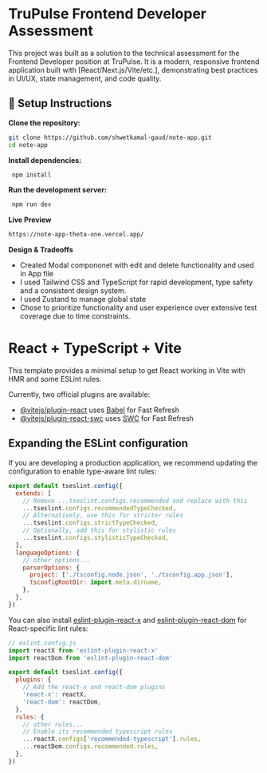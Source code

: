 # TruPulse Frontend Developer Assessment

This project was built as a solution to the technical assessment for the Frontend Developer position at TruPulse. It is a modern, responsive frontend application built with [React/Next.js/Vite/etc.], demonstrating best practices in UI/UX, state management, and code quality.

## 🔧 Setup Instructions
**Clone the repository:**
   ```bash
   git clone https://github.com/shwetkamal-gaud/note-app.git
   cd note-app
   ```
**Install dependencies:**
  ```bash
   npm install
   ```
**Run the development server:**
  ```bash
   npm run dev
   ```
**Live Preview**
```bash
https://note-app-theta-one.vercel.app/
```

**Design & Tradeoffs**
<ul>
  <li>Created Modal compononet with edit and delete functionality and used in App file</li>
  <li> I used Tailwind CSS and TypeScript for rapid development, type safety and a consistent design system.</li>
  <li>I used Zustand to manage global state</li>
  <li>Chose to prioritize functionality and user experience over extensive test coverage due to time constraints.</li>
</ul>


# React + TypeScript + Vite

This template provides a minimal setup to get React working in Vite with HMR and some ESLint rules.

Currently, two official plugins are available:

- [@vitejs/plugin-react](https://github.com/vitejs/vite-plugin-react/blob/main/packages/plugin-react) uses [Babel](https://babeljs.io/) for Fast Refresh
- [@vitejs/plugin-react-swc](https://github.com/vitejs/vite-plugin-react/blob/main/packages/plugin-react-swc) uses [SWC](https://swc.rs/) for Fast Refresh

## Expanding the ESLint configuration

If you are developing a production application, we recommend updating the configuration to enable type-aware lint rules:

```js
export default tseslint.config({
  extends: [
    // Remove ...tseslint.configs.recommended and replace with this
    ...tseslint.configs.recommendedTypeChecked,
    // Alternatively, use this for stricter rules
    ...tseslint.configs.strictTypeChecked,
    // Optionally, add this for stylistic rules
    ...tseslint.configs.stylisticTypeChecked,
  ],
  languageOptions: {
    // other options...
    parserOptions: {
      project: ['./tsconfig.node.json', './tsconfig.app.json'],
      tsconfigRootDir: import.meta.dirname,
    },
  },
})
```

You can also install [eslint-plugin-react-x](https://github.com/Rel1cx/eslint-react/tree/main/packages/plugins/eslint-plugin-react-x) and [eslint-plugin-react-dom](https://github.com/Rel1cx/eslint-react/tree/main/packages/plugins/eslint-plugin-react-dom) for React-specific lint rules:

```js
// eslint.config.js
import reactX from 'eslint-plugin-react-x'
import reactDom from 'eslint-plugin-react-dom'

export default tseslint.config({
  plugins: {
    // Add the react-x and react-dom plugins
    'react-x': reactX,
    'react-dom': reactDom,
  },
  rules: {
    // other rules...
    // Enable its recommended typescript rules
    ...reactX.configs['recommended-typescript'].rules,
    ...reactDom.configs.recommended.rules,
  },
})
```
